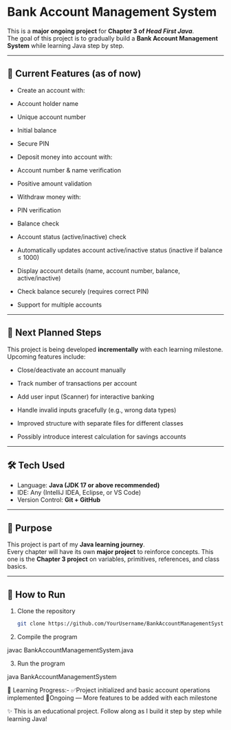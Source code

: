 # Bank Account Management System  

This is a **major ongoing project** for **Chapter 3 of *Head First Java***.  
The goal of this project is to gradually build a **Bank Account Management System** while learning Java step by step.  

---

## 🚀 Current Features (as of now)
- Create an account with:

- Account holder name

- Unique account number

- Initial balance

- Secure PIN

- Deposit money into account with:

- Account number & name verification

- Positive amount validation

- Withdraw money with:

- PIN verification

- Balance check

- Account status (active/inactive) check

- Automatically updates account active/inactive status (inactive if balance ≤ 1000)

- Display account details (name, account number, balance, active/inactive)

- Check balance securely (requires correct PIN)

- Support for multiple accounts
---

## 📌 Next Planned Steps
This project is being developed **incrementally** with each learning milestone. Upcoming features include:
- Close/deactivate an account manually

- Track number of transactions per account

- Add user input (Scanner) for interactive banking

- Handle invalid inputs gracefully (e.g., wrong data types)

- Improved structure with separate files for different classes

- Possibly introduce interest calculation for savings accounts

---

## 🛠️ Tech Used
- Language: **Java (JDK 17 or above recommended)**  
- IDE: Any (IntelliJ IDEA, Eclipse, or VS Code)  
- Version Control: **Git + GitHub**  

---

## 🎯 Purpose
This project is part of my **Java learning journey**.  
Every chapter will have its own **major project** to reinforce concepts. This one is the **Chapter 3 project** on variables, primitives, references, and class basics.  

---

## 📂 How to Run
1. Clone the repository  
   ```bash
   git clone https://github.com/YourUsername/BankAccountManagementSystem.git

2. Compile the program

javac BankAccountManagementSystem.java


3. Run the program

java BankAccountManagementSystem


📖 Learning Progress:-
✅Project initialized and basic account operations implemented
🔄Ongoing — More features to be added with each milestone

✨ This is an educational project. Follow along as I build it step by step while learning Java!